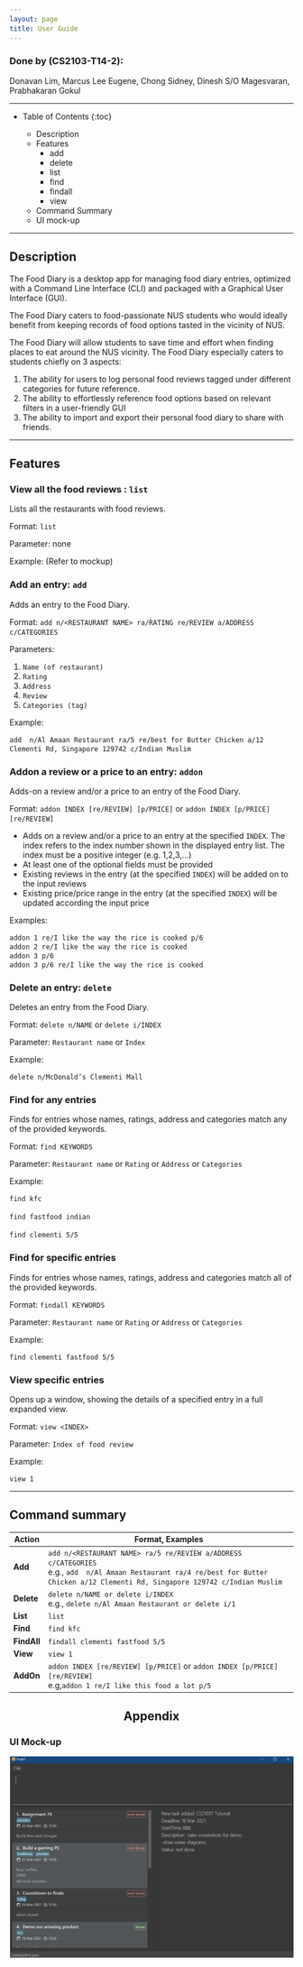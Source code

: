 ```yaml
---
layout: page
title: User Guide
---
```


###  Done by (CS2103-T14-2):
Donavan Lim, Marcus Lee Eugene, Chong Sidney, Dinesh S/O Magesvaran, Prabhakaran Gokul

---

* Table of Contents
{:toc}

    * Description
    * Features
        * add
        * delete
        * list
        * find
        * findall
        * view
    * Command Summary
    * UI mock-up

--------------------------------------------------------------------------------------------------------------------
## Description

The Food Diary is a desktop app for managing food diary entries, optimized with a Command Line Interface (CLI) and packaged with a Graphical User Interface (GUI).

The Food Diary caters to food-passionate NUS students who would ideally benefit from keeping records of food options tasted in the vicinity of NUS.

The Food Diary will allow students to save time and effort when finding places to
eat around the NUS vicinity. The Food Diary especially caters to students chiefly on 3 aspects:
1. The ability for users to log personal food reviews tagged under different categories for future reference.
2. The ability to effortlessly reference food options based on relevant filters in a user-friendly GUI
3. The ability to import and export their personal food diary to share with friends.

--------------------------------------------------------------------------------------------------------------------

## Features

### View all the food reviews : `list`

Lists all the restaurants with food reviews.

Format: `list`

Parameter: none

Example:
(Refer to mockup)

### Add an entry: `add`

Adds an entry to the Food Diary.

Format: `add n/<RESTAURANT NAME> ra/RATING re/REVIEW a/ADDRESS c/CATEGORIES`

Parameters:

   1. `Name (of restaurant)`
   2. `Rating`
   3. `Address`
   4. `Review`
   5. `Categories (tag)`

Example:

    add  n/Al Amaan Restaurant ra/5 re/best for Butter Chicken a/12 Clementi Rd, Singapore 129742 c/Indian Muslim

### Addon a review or a price to an entry: `addon`
Adds-on a review and/or a price to an entry of the Food Diary.

Format: `addon INDEX [re/REVIEW] [p/PRICE]` or `addon INDEX [p/PRICE] [re/REVIEW]` 

- Adds on a review and/or a price to an entry at the specified `INDEX`. The index
refers to the index number shown in the displayed entry list. The index must be a
  positive integer (e.g. 1,2,3,...)
- At least one of the optional fields must be provided
- Existing reviews in the entry (at the specified `INDEX`) will be added on to the input reviews
- Existing price/price range in the entry (at the specified `INDEX`) will be updated according the 
input price

Examples:

    addon 1 re/I like the way the rice is cooked p/6
    addon 2 re/I like the way the rice is cooked
    addon 3 p/6
    addon 3 p/6 re/I like the way the rice is cooked

### Delete an entry: `delete`

Deletes an entry from the Food Diary.

Format: `delete n/NAME` or `delete i/INDEX`

Parameter: `Restaurant name` or `Index`

Example:

    delete n/McDonald’s Clementi Mall

### Find for any entries

Finds for entries whose names, ratings, address and categories match any of the provided keywords.

Format: `find KEYWORDS`

Parameter: `Restaurant name` or `Rating` or `Address` or `Categories`

Example:

    find kfc

    find fastfood indian

    find clementi 5/5

### Find for specific entries

Finds for entries whose names, ratings, address and categories match all of the provided keywords.

Format: `findall KEYWORDS`

Parameter: `Restaurant name` or `Rating` or `Address` or `Categories`

Example:

    find clementi fastfood 5/5

### View specific entries

Opens up a window, showing the details of a specified entry in a full expanded view.

Format: `view <INDEX>`

Parameter: `Index of food review`

Example:

    view 1

-------------------------------------------------------------------------------------

## Command summary

Action | Format, Examples
--------|------------------
**Add** | `add n/<RESTAURANT NAME> ra/5 re/REVIEW a/ADDRESS c/CATEGORIES` <br> e.g., `add  n/Al Amaan Restaurant ra/4 re/best for Butter Chicken a/12 Clementi Rd, Singapore 129742 c/Indian Muslim`
**Delete** | `delete n/NAME or delete i/INDEX` <br> e.g., `delete n/Al Amaan Restaurant or delete i/1`
**List** | `list`
**Find** | `find kfc`
**FindAll** |`findall clementi fastfood 5/5`
**View** |`view 1`
**AddOn** |`addon INDEX [re/REVIEW] [p/PRICE]` or `addon INDEX [p/PRICE] [re/REVIEW]` <br>e.g,`addon 1 re/I like this food a lot p/5`

## <center> Appendix </center>

### UI Mock-up

![Ui Mock-up](images/Ui.png)
